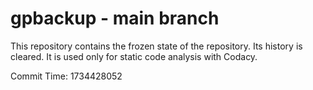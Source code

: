 # gpbackup - main branch

This repository contains the frozen state of the repository.
Its history is cleared. It is used only for static code
analysis with Codacy.

Commit Time: 1734428052